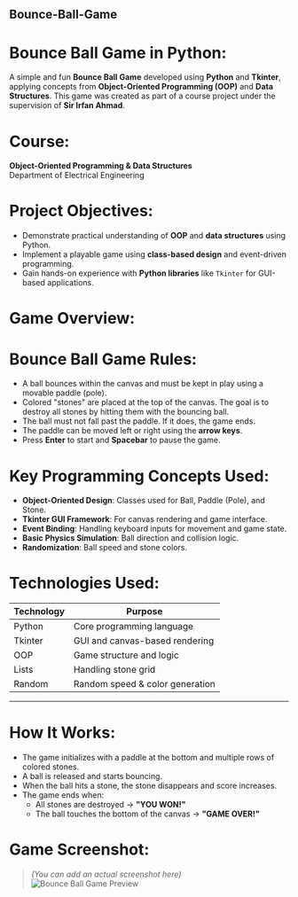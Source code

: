 ## Bounce-Ball-Game

# Bounce Ball Game in Python:

A simple and fun **Bounce Ball Game** developed using **Python** and **Tkinter**, applying concepts from **Object-Oriented Programming (OOP)** and **Data Structures**. This game was created as part of a course project under the supervision of **Sir Irfan Ahmad**.


# Course:

**Object-Oriented Programming & Data Structures**  
Department of Electrical Engineering


# Project Objectives:

- Demonstrate practical understanding of **OOP** and **data structures** using Python.
- Implement a playable game using **class-based design** and event-driven programming.
- Gain hands-on experience with **Python libraries** like `Tkinter` for GUI-based applications.


# Game Overview:

# Bounce Ball Game Rules:
- A ball bounces within the canvas and must be kept in play using a movable paddle (pole).
- Colored "stones" are placed at the top of the canvas. The goal is to destroy all stones by hitting them with the bouncing ball.
- The ball must not fall past the paddle. If it does, the game ends.
- The paddle can be moved left or right using the **arrow keys**.
- Press **Enter** to start and **Spacebar** to pause the game.


# Key Programming Concepts Used:

- **Object-Oriented Design**: Classes used for Ball, Paddle (Pole), and Stone.
- **Tkinter GUI Framework**: For canvas rendering and game interface.
- **Event Binding**: Handling keyboard inputs for movement and game state.
- **Basic Physics Simulation**: Ball direction and collision logic.
- **Randomization**: Ball speed and stone colors.


# Technologies Used:

| Technology | Purpose                        |
|------------|--------------------------------|
| Python     | Core programming language      |
| Tkinter    | GUI and canvas-based rendering |
| OOP        | Game structure and logic       |
| Lists      | Handling stone grid            |
| Random     | Random speed & color generation |

---

# How It Works:

- The game initializes with a paddle at the bottom and multiple rows of colored stones.
- A ball is released and starts bouncing.
- When the ball hits a stone, the stone disappears and score increases.
- The game ends when:
  - All stones are destroyed → **"YOU WON!"**
  - The ball touches the bottom of the canvas → **"GAME OVER!"**


# Game Screenshot:

> *(You can add an actual screenshot here)*  
![Bounce Ball Game Preview](screenshot.png)


